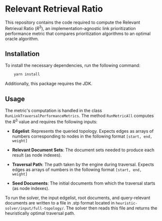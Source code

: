 # Relevant Retrieval Ratio

This repository contains the code required to compute the Relevant Retrieval Ratio ($R^3$), an implementation-agnostic link prioritization performance metric that compares prioritization algorithms to an optimal oracle algorithm.

## Installation

To install the necessary dependencies, run the following command:

```bash
    yarn install
```

Additionally, this package requires the JDK. 


## Usage

The metric's computation is handled in the class `RunLinkTraversalPerformanceMetrics`. The method `RunMetricAll` computes the $R^{3}$ value and requires the following inputs:

- **Edgelist**: Represents the queried topology. Expects edges as arrays of numbers corresponding to nodes in the following format `[start, end, weight]`

- **Relevant Document Sets**: The document sets needed to produce each result (as node indexes).

- **Traversal Path**: The path taken by the engine during traversal. Expects edges as arrays of numbers in the following format `[start, end, weight]`

- **Seed Documents**: The initial documents from which the traversal starts (as node indexes).

To run the solver, the input edgelist, root documents, and query-relevant documents are written to a file in .stp format located in `heuristic-solver/input/full-topology/`. The solver then reads this file and returns the heuristically optimal traversal path.


